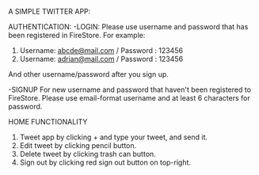 A SIMPLE TWITTER APP:

AUTHENTICATION:
-LOGIN:
Please use username and password that has been registered in FireStore.
For example:
1. Username: abcde@mail.com / Password : 123456
2. Username: adrian@mail.com / Password : 123456

And other username/password after you sign up.


-SIGNUP
For new username and password that haven't been registered to FireStore.
Please use email-format username and at least 6 characters for password.



HOME FUNCTIONALITY

1. Tweet app by clicking + and type your tweet, and send it.
2. Edit tweet by clicking pencil button.
3. Delete tweet by clicking trash can button. 
4. Sign out by clicking red sign out button on top-right.